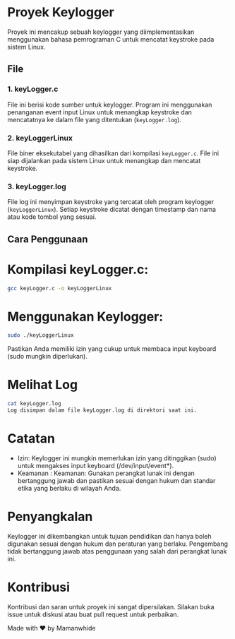 # Proyek Keylogger

Proyek ini mencakup sebuah keylogger yang diimplementasikan menggunakan bahasa pemrograman C untuk mencatat keystroke pada sistem Linux.

## File

### 1. keyLogger.c

File ini berisi kode sumber untuk keylogger. Program ini menggunakan penanganan event input Linux untuk menangkap keystroke dan mencatatnya ke dalam file yang ditentukan (`keyLogger.log`).

### 2. keyLoggerLinux

File biner eksekutabel yang dihasilkan dari kompilasi `keyLogger.c`. File ini siap dijalankan pada sistem Linux untuk menangkap dan mencatat keystroke.

### 3. keyLogger.log

File log ini menyimpan keystroke yang tercatat oleh program keylogger (`keyLoggerLinux`). Setiap keystroke dicatat dengan timestamp dan nama atau kode tombol yang sesuai.

## Cara Penggunaan

# Kompilasi keyLogger.c:
```bash
gcc keyLogger.c -o keyLoggerLinux
```

# Menggunakan Keylogger:
```bash
sudo ./keyLoggerLinux
```
Pastikan Anda memiliki izin yang cukup untuk membaca input keyboard (sudo mungkin diperlukan).

# Melihat Log
```bash
cat keyLogger.log
Log disimpan dalam file keyLogger.log di direktori saat ini.
```

# Catatan
- Izin: Keylogger ini mungkin memerlukan izin yang ditinggikan (sudo) untuk mengakses input keyboard (/dev/input/event*).
- Keamanan : Keamanan: Gunakan perangkat lunak ini dengan bertanggung jawab dan pastikan sesuai dengan hukum dan standar etika yang berlaku di wilayah Anda.

# Penyangkalan
Keylogger ini dikembangkan untuk tujuan pendidikan dan hanya boleh digunakan sesuai dengan hukum dan peraturan yang berlaku. Pengembang tidak bertanggung jawab atas penggunaan yang salah dari perangkat lunak ini.

# Kontribusi
Kontribusi dan saran untuk proyek ini sangat dipersilakan. Silakan buka issue untuk diskusi atau buat pull request untuk perbaikan.

Made with :heart: by Mamanwhide
